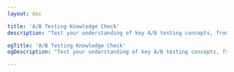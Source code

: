 ```yaml
---
layout: doc

title: 'A/B Testing Knowledge Check'
description: "Test your understanding of key A/B testing concepts, from hypothesis and design to analysis and interpretation. Solidify your learning and prove your mastery!"

ogTitle: 'A/B Testing Knowledge Check'
ogDescription: "Test your understanding of key A/B testing concepts, from hypothesis and design to analysis and interpretation. Solidify your learning and prove your mastery!"

---
```

<script setup>
import ABTestingQuiz from '../../components/course-elements/quiz/ABTestingQuiz.vue'
</script>

<ABTestingQuiz />
